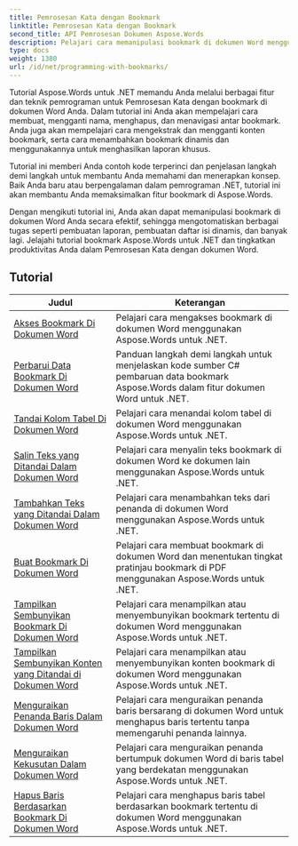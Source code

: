 ```yaml
---
title: Pemrosesan Kata dengan Bookmark
linktitle: Pemrosesan Kata dengan Bookmark
second_title: API Pemrosesan Dokumen Aspose.Words
description: Pelajari cara memanipulasi bookmark di dokumen Word menggunakan Aspose.Words untuk .NET. Tutorial memandu Anda melalui langkah-langkah untuk membuat, mengakses, dan mengedit bookmark di dokumen Word.
type: docs
weight: 1380
url: /id/net/programming-with-bookmarks/
---
```


Tutorial Aspose.Words untuk .NET memandu Anda melalui berbagai fitur dan teknik pemrograman untuk Pemrosesan Kata dengan bookmark di dokumen Word Anda. Dalam tutorial ini Anda akan mempelajari cara membuat, mengganti nama, menghapus, dan menavigasi antar bookmark. Anda juga akan mempelajari cara mengekstrak dan mengganti konten bookmark, serta cara menambahkan bookmark dinamis dan menggunakannya untuk menghasilkan laporan khusus.

Tutorial ini memberi Anda contoh kode terperinci dan penjelasan langkah demi langkah untuk membantu Anda memahami dan menerapkan konsep. Baik Anda baru atau berpengalaman dalam pemrograman .NET, tutorial ini akan membantu Anda memaksimalkan fitur bookmark di Aspose.Words.

Dengan mengikuti tutorial ini, Anda akan dapat memanipulasi bookmark di dokumen Word Anda secara efektif, sehingga mengotomatiskan berbagai tugas seperti pembuatan laporan, pembuatan daftar isi dinamis, dan banyak lagi. Jelajahi tutorial bookmark Aspose.Words untuk .NET dan tingkatkan produktivitas Anda dalam Pemrosesan Kata dengan dokumen Word.

 ## Tutorial
| Judul | Keterangan |
| --- | --- |
| [Akses Bookmark Di Dokumen Word](./access-bookmarks/) | Pelajari cara mengakses bookmark di dokumen Word menggunakan Aspose.Words untuk .NET. |
| [Perbarui Data Bookmark Di Dokumen Word](./update-bookmark-data/) | Panduan langkah demi langkah untuk menjelaskan kode sumber C# pembaruan data bookmark Aspose.Words dalam fitur dokumen Word untuk .NET. |
| [Tandai Kolom Tabel Di Dokumen Word](./bookmark-table-columns/) | Pelajari cara menandai kolom tabel di dokumen Word menggunakan Aspose.Words untuk .NET. |
| [Salin Teks yang Ditandai Dalam Dokumen Word](./copy-bookmarked-text/) | Pelajari cara menyalin teks bookmark di dokumen Word ke dokumen lain menggunakan Aspose.Words untuk .NET. |
| [Tambahkan Teks yang Ditandai Dalam Dokumen Word](./append-bookmarked-text/) | Pelajari cara menambahkan teks dari penanda di dokumen Word menggunakan Aspose.Words untuk .NET. |
| [Buat Bookmark Di Dokumen Word](./create-bookmark/) | Pelajari cara membuat bookmark di dokumen Word dan menentukan tingkat pratinjau bookmark di PDF menggunakan Aspose.Words untuk .NET. |
| [Tampilkan Sembunyikan Bookmark Di Dokumen Word](./show-hide-bookmarks/) | Pelajari cara menampilkan atau menyembunyikan bookmark tertentu di dokumen Word menggunakan Aspose.Words untuk .NET. |
| [Tampilkan Sembunyikan Konten yang Ditandai di Dokumen Word](./show-hide-bookmarked-content/) | Pelajari cara menampilkan atau menyembunyikan konten bookmark di dokumen Word menggunakan Aspose.Words untuk .NET. |
| [Menguraikan Penanda Baris Dalam Dokumen Word](./untangle-row-bookmarks/) | Pelajari cara menguraikan penanda baris bersarang di dokumen Word untuk menghapus baris tertentu tanpa memengaruhi penanda lainnya. |
| [Menguraikan Kekusutan Dalam Dokumen Word](./untangle/) | Pelajari cara menguraikan penanda bertumpuk dokumen Word di baris tabel yang berdekatan menggunakan Aspose.Words untuk .NET. |
| [Hapus Baris Berdasarkan Bookmark Di Dokumen Word](./delete-row-by-bookmark/) | Pelajari cara menghapus baris tabel berdasarkan bookmark tertentu di dokumen Word menggunakan Aspose.Words untuk .NET. |